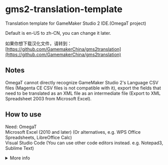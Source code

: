 # gms2-translation-template
Translation template for GameMaker Studio 2 IDE.(OmegaT project)

Default is en-US to zh-CN, you can change it later.

如果你想下载汉化文件，请转到：[https://github.com/GamemakerChina/gms2translation](https://github.com/GamemakerChina/gms2translation)

## Notes

OmegaT cannot directly recognize GameMaker Studio 2's Language CSV files (Magenta CE CSV files is not compatible with it), export the fields that need to be translated as an XML file as an intermediate file (Export to XML Spreadsheet 2003 from Microsoft Excel).

## How to use

Need:
OmegaT  
Microsoft Excel (2010 and later) (Or alternatives, e.g. WPS Office Spreadsheets, LibreOffice Calc)  
Visual Studio Code (You can use other code editors instead. e.g. Notepad3, Sublime Text)  

<details><summary>More info</summary>

### Step 1: Download

Fork and pull this repository by OmegaT (`Project --> Download Team Project`).

Enter your forked repository URL:

![](./screenshots/1.png)

### Step 2: Change your target language
Go to `Project --> Properties` (Or press `Ctrl+E`), change value in `Translated Files Language` and Press `OK` and reopen the project to apply.

![](./screenshots/2.png)

![](./screenshots/3.png)

### Step 3: Start your work

P.S.: This is my work layout, you can customize your layout.

OmegaT tutorial is inconvenient to explain too much here, if you need help, you can use a search engine(e.g. Google)

![](./screenshots/4.png)

### Step 4: Export translated files

Go to `Project --> Create Translated Documents` (Or press `Ctrl+D`) to generate the translated files. then go to `Project --> Access Project Contents --> Target Files` to find them.

![](./screenshots/5.png)

### Step 5: Apply translated

Copy an original CSV file `english.csv` from GameMaker Studio 2 IDE `Languages` directory (e.g. `C:\Program Files\GameMaker Studio 2-Beta\Languages`).

(DnD is in `C:\Program Files\GameMaker Studio 2-Beta\DnDLibs\YoYo Games\Languages`. To prevent duplication of naming, please rename it to `english_dnd.csv`)

Paste the two files into the directory you prepared (I used to paste them into the target folder of the project)

Open `english.xml` and `english.csv` by Excel, click column A press `Ctrl+C` to copy in `english.xml`， then click column C in `english.csv`  press `Ctrl+V` to paste and overwrite data.

For `english_dnd`, use the same approach.

Finally, save them.

![](./screenshots/6.gif)

### Step 6: Rename files

Rename modified `english.csv` and `english_dnd.csv` to your language name (in English).e.g. `chinese.csv` and `chinese_dnd.csv`

### Step 7: Check the file and remove the extra commas(optional if the extra commas exist)

In the process of making language files, extra commas may appear, which will cause GameMaker Studio 2 to fail to recognize the language files correctly. If you find any, please use the code editor to remove them in batches.

In theory, the number of extra commas in each line is the same, you can easily use the "Find-Replace" function of the code editor to remove the commas.

### Step 8: Apply and test translated files

Copy the produced CSV language files back to the `Language` folder of GameMaker Studio 2 IDE.

![](./screenshots/7.gif)

Open GameMaker Studio 2 IDE, and go to `File --> Preferences --> General Settings --> IDE language`. If the IDE recognizes it correctly, it will be displayed here.

![](./screenshots/8.gif)

</details>

